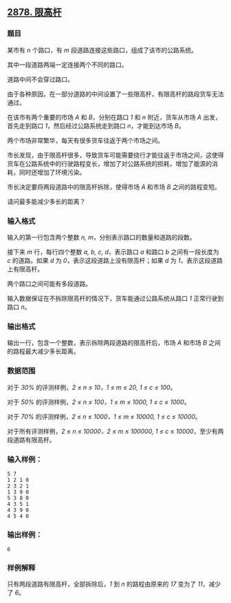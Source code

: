 ## [2878. 限高杆](https://www.acwing.com/problem/content/2881/)

### 题目

某市有 *n* 个路口，有 *m* 段道路连接这些路口，组成了该市的公路系统。

其中一段道路两端一定连接两个不同的路口。

道路中间不会穿过路口。

由于各种原因，在一部分道路的中间设置了一些限高杆，有限高杆的路段货车无法通过。

在该市有两个重要的市场 *A* 和 *B*，分别在路口 *1* 和 *n* 附近，货车从市场 *A* 出发，首先走到路口 *1*，然后经过公路系统走到路口 *n*，才能到达市场 *B*。

两个市场非常繁华，每天有很多货车往返于两个市场之间。

市长发现，由于限高杆很多，导致货车可能需要绕行才能往返于市场之间，这使得货车在公路系统中的行驶路程变长，增加了对公路系统的损耗，增加了能源的消耗，同时还增加了环境污染。

市长决定要将两段道路中的限高杆拆除，使得市场 *A* 和市场 *B* 之间的路程变短。

请问最多能减少多长的距离？

### 输入格式

输入的第一行包含两个整数 *n, m*，分别表示路口的数量和道路的段数。

接下来 *m* 行，每行四个整数 *a, b, c, d*，表示路口 *a* 和路口 *b* 之间有一段长度为 *c* 的道路。如果 *d* 为 *0*，表示这段道路上没有限高杆；如果 *d* 为 *1*，表示这段道路上有限高杆。

两个路口之间可能有多段道路。

输入数据保证在不拆除限高杆的情况下，货车能通过公路系统从路口 *1* 正常行驶到路口 *n*。

### 输出格式

输出一行，包含一个整数，表示拆除两段道路的限高杆后，市场 *A* 和市场 *B* 之间的路程最大减少多长距离。

### 数据范围

对于 *30%* 的评测样例，*2 ≤ n ≤ 10，1 ≤ m ≤ 20, 1 ≤ c ≤ 100*。

对于 *50%* 的评测样例，*2 ≤ n ≤ 100，1 ≤ m ≤ 1000, 1 ≤ c ≤ 1000*。

对于 *70%* 的评测样例，*2 ≤ n ≤ 1000，1 ≤ m ≤ 10000, 1 ≤ c ≤ 10000*。

对于所有评测样例，*2 ≤ n ≤ 10000，2 ≤ m ≤ 100000, 1 ≤ c ≤ 10000*，至少有两段道路有限高杆。

### 输入样例：

```
5 7
1 2 1 0
2 3 2 1
1 3 9 0
5 3 8 0
4 3 5 1
4 3 9 0
4 5 4 0
```

### 输出样例：

```
6
```

### 样例解释

只有两段道路有限高杆，全部拆除后，*1* 到 *n* 的路程由原来的 *17* 变为了 *11*，减少了 *6*。
